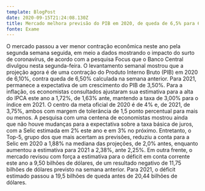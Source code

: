 ```yaml
---
template: BlogPost
date: 2020-09-15T21:24:08.130Z
title: Mercado melhora previsão do PIB em 2020, de queda de 6,5% para 6,1%
fonte: Exame
---
```

O mercado passou a ver menor contração econômica neste ano pela segunda semana seguida, em meio a dados mostrando o impacto do surto de coronavírus, de acordo com a pesquisa Focus que o Banco Central divulgou nesta segunda-feira. O levantamento semanal mostrou que a projeção agora é de uma contração do Produto Interno Bruto (PIB) em 2020 de 6,10%, contra queda de 6,50% calculada na semana anterior. Para 2021, permanece a expectativa de um crescimento do PIB de 3,50%. Para a inflação, os economistas consultados ajustaram sua estimativa para a alta do IPCA este ano a 1,72%, de 1,63% ante, mantendo a taxa de 3,00% para o índice em 2021. O centro da meta oficial de 2020 é de 4% e, de 2021, de 3,75%, ambos com margem de tolerância de 1,5 ponto percentual para mais ou menos. A pesquisa com uma centena de economistas mostrou ainda que não houve mudanças para a expectativa sobre a taxa básica de juros, com a Selic estimada em 2% este ano e em 3% no próximo. Entretanto, o Top-5, grupo dos que mais acertam as previsões, reduziu a conta para a Selic em 2020 a 1,88% na mediana das projeções, de 2,0% antes, enquanto aumentou a estimativa para 2021 a 2,38%, ante 2,25%. Em outra frente, o mercado revisou com força a estimativa para o déficit em conta corrente este ano a 9,50 bilhões de dólares, de um resultado negativo de 11,75 bilhões de dólares previsto na semana anterior. Para 2021, o déficit estimado passou a 19,5 bilhões de queda antes de 20,44 bilhões de dólares.